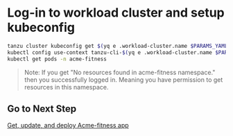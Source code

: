 # Log-in to workload cluster and setup kubeconfig

```bash
tanzu cluster kubeconfig get $(yq e .workload-cluster.name $PARAMS_YAML)
kubectl config use-context tanzu-cli-$(yq e .workload-cluster.name $PARAMS_YAML)@$(yq e .workload-cluster.name $PARAMS_YAML)
kubectl get pods -n acme-fitness
```

>Note: If you get "No resources found in acme-fitness namespace." then you successfully logged in.  Meaning you have permission to get resources in this namespace.

## Go to Next Step

[Get, update, and deploy Acme-fitness app](04-deploy-app.md)
